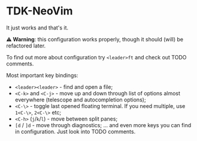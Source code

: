 # TDK-NeoVim 

It just works and that's it.

**⚠️ Warning**: this configuration works properly, though it should (will) be refactored later. 

To find out more about configuration try `<leader>ft` and check out TODO comments.

Most important key bindings:

- `<leader><leader>` - find and open a file;
- `<C-k>` and `<C-j>` - move up and down through list of options almost everywhere (telescope and autocompletion options);
- `<C-\>` - toggle last opened floating terminal. If you need multiple, use `1<C-\>`, `2<C-\>` etc;
- `<C-h>` (`j`/`k`/`l`) - move between split panes;
- `[d` / `]d` - move through diagnostics;
... and even more keys you can find in configuration. Just look into TODO comments.

